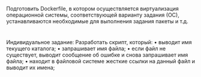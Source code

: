 Подготовить Dockerfile, в котором осуществляется виртуализация операционной системы, соответствующей варианту задания (ОС), устанавливаются необходимые для выполнения задания пакеты и т.д.
#
Индивидуальное задание:
Разработать скрипт, который:
• выводит имя текущего каталога;
• запрашивает имя файла;
• если файл не существует, выводит сообщение об ошибке и снова запрашивает имя файла;
• находит в файловой системе жесткие ссылки на данный файл и выводит их имена;
    
